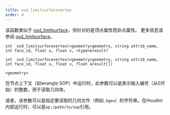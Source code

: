 ```yaml
---
title: osd_limitsurfacevertex
order: 4
---
```


该函数类似于 [osd_limitsurface](/zh-cn/houdini-vex/subdivision-surfaces/osd_limitsurface "使用Open Subdiv在细分极限曲面上评估点属性。")，但针对的是顶点属性而非点属性。
更多信息请参阅 [osd_limitsurface](/zh-cn/houdini-vex/subdivision-surfaces/osd_limitsurface "使用Open Subdiv在细分极限曲面上评估点属性。")。

`int  osd_limitsurfacevertex(<geometry>geometry, string attrib_name, int face_id, float u, float v, <type>&result)`

`int  osd_limitsurfacevertex(<geometry>geometry, string attrib_name, int face_id, float u, float v, float &result[])`

`<geometry>`

在节点上下文（如wrangle SOP）中运行时，此参数可以是表示输入编号（从0开始）的整数，用于读取几何体。

或者，该参数可以是指定要读取的几何文件（例如`.bgeo`）的字符串。在Houdini内部运行时，可以是`op:/path/to/sop`引用。
